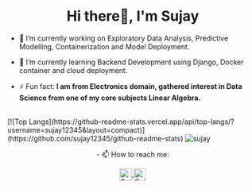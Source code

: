 <h1 align="center">Hi there👋, I'm Sujay</h1>



- 🔭 I’m currently working on Exploratory Data Analysis, Predictive Modelling, Containerization and Model Deployment.
- 🌱 I’m currently learning Backend Development using Django, Docker container and cloud deployment.

- ⚡ Fun fact: **I am from Electronics domain, gathered interest in Data Science from one of my core subjects Linear Algebra.**
<br>
[![Top Langs](https://github-readme-stats.vercel.app/api/top-langs/?username=sujay12345&layout=compact)](https://github.com/sujay12345/github-readme-stats)
<img src="https://github-readme-stats.vercel.app/api?username=sujay12345&count_private=true" alt="sujay"/>

 
<p align="center"> - 📫 How to reach me: </p>
 <p align="center">
<a href="https://www.linkedin.com/in/sujay12345">	
  <img align="center" alt="Sujay | LinkdeIn" width="25px" height="25" src="https://cdn.jsdelivr.net/npm/simple-icons@v3/icons/linkedin.svg" />	
</a>	
<a href="https://www.kaggle.com/sujay12345">	
  <img align="center" alt="Sujay | Kaggle" width="25px" height="25" src="https://cdn.jsdelivr.net/npm/simple-icons@v3/icons/kaggle.svg" />	
</a>		
</p>
